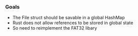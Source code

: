 ### Goals
 - The File struct should be savable in a global HashMap
 - Rust does not allow references to be stored in global state
 - So need to reimplement the FAT32 libary
